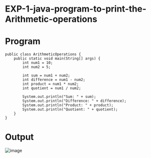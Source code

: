 # EXP-1-java-program-to-print-the-Arithmetic-operations
# Program
```
public class ArithmeticOperations {
    public static void main(String[] args) {
        int num1 = 10;
        int num2 = 5;

        int sum = num1 + num2;
        int difference = num1 - num2;
        int product = num1 * num2;
        int quotient = num1 / num2;

        System.out.println("Sum: " + sum);
        System.out.println("Difference: " + difference);
        System.out.println("Product: " + product);
        System.out.println("Quotient: " + quotient);
    }
}

```
# Output
![image](https://github.com/Hyoudouisse/EXP-1-java-program-to-print-the-Arithmetic-operations/assets/142372168/c0e59e72-34ad-4664-bed7-f5f53d8d1a72)
